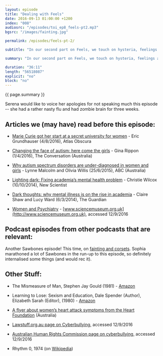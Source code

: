 ```yaml
---
layout: episode
title: "Dealing with Feels"
date: 2016-09-13 01:00:00 +1200
index: "008"
audiosrc: "/episodes/toi_ep8_feels-pt2.mp3"
bgsrc: "/images/fainting.jpg"

permalink: /episodes/feels-pt-2/

subtitle: "In our second part on Feels, we touch on hysteria, feelings around failure, the emotional toll academia takes on its students, asylums, witchcraft, and why blocking someone who's harassing you on the internet is a silly way to go."

summary: "In our second part on Feels, we touch on hysteria, feelings around failure, the emotional toll academia takes on its students, asylums, witchcraft, and why blocking someone who's harassing you on the internet is a silly way to go."

duration: "36:11"
length: "56518087"
explicit: "no"
block: "no" 
---
```

<section class="summary" markdown="1">

{{ page.summary }}

</section>



<section id="shownotes" class="hidden" markdown="1">

Serena would like to voice her apologies for not speaking much this episode -- she had a rather nasty flu and had zombie brain for three weeks.

## Articles we (may have) read before this episode:

- [Marie Curie got her start at a secret university for women](http://www.atlasobscura.com/articles/the-secret-polish-university-for-women-where-marie-curie-got-her-start) - Eric Grundhauser (4/8/2016), Atlas Obscura

- [Changing the face of autism: here come the girls](https://theconversation.com/changing-the-face-of-autism-here-come-the-girls-57000) - Gina Rippon (1/4/2016), The Conversation (Australia)

- [Why autism spectrum disorders are under-diagnosed in women and girls](http://www.abc.net.au/radionational/programs/allinthemind/why-autism-spectrum-disorders-are-under-diagnosed-in-women/6570896) - Lynne Malcolm and Olivia Willis (25/6/2015), ABC (Australia)

- [Lighting dark: Fixing academia’s mental health problem](https://www.newscientist.com/article/dn26365-lighting-dark-fixing-academias-mental-health-problem/) - Christie Wilcox (10/10/2014), New Scientist

- [Dark thoughts: why mental illness is on the rise in academia](https://www.theguardian.com/higher-education-network/2014/mar/06/mental-health-academics-growing-problem-pressure-university) - Claire Shaw and Lucy Ward (6/3/2014), The Guardian

- [Women and Psychiatry](http://www.sciencemuseum.org.uk/broughttolife/themes/menalhealthandillness/womanandpsychiatry) - [www.sciencemuseum.org.uk](http://www.sciencemuseum.org.uk), accessed 12/9/2016


## Podcast episodes from other podcasts that are relevant:

Another Sawbones episode! This time, on [fainting and corsets](http://www.maximumfun.org/sawbones/sawbones-fainting-and-corsets). Sophia marathoned a lot of Sawbones in the run-up to this episode, so definitely internalised some things (and would rec it).


## Other Stuff:

- The Mismeasure of Man, Stephen Jay Gould (1981) - [Amazon](https://www.amazon.com/Mismeasure-Man-Revised-Expanded/dp/0393314251)

- Learning to Lose: Sexism and Education, Dale Spender (Author), Elizabeth Sarah (Editor), (1980) - [Amazon](https://www.amazon.com/Learning-Lose-Education-Dale-Spender/dp/0704338637)

- [A flyer about women’s heart attack symptoms from the Heart Foundation](http://heartfoundation.org.au/images/uploads/main/Programs/nsw/Womens_Warning_Signs_Flyer_2015_(1).pdf) (Australia)

- [Lawstuff.org.au page on Cyberbullying](http://www.lawstuff.org.au/vic_law/topics/bullying/cyber-bullying), accessed 12/9/2016

- [Australian Human Rights Commission page on cyberbullying](https://www.humanrights.gov.au/cyberbullying-what-it-and-how-get-help-violence-harassment-and-bullying-fact-sheet), accessed 12/9/2016

- Rhythm 0, 1974 (on [Wikipedia](https://en.wikipedia.org/wiki/Rhythm_0))

</section>
